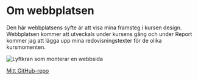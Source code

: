 Om webbplatsen
==============================================

Den här webbplatsens syfte är att visa mina framsteg i kursen design. Webbplatsen kommer att utveckals under kursens gång och under Report kommer jag att lägga upp mina redovisningstexter för de olika kursmomenten.


![Lyftkran som monterar en webbsida](img/WebBygge.jpg)

[Mitt GitHub-repo](https://github.com/emjk17/Anax-Flat)
